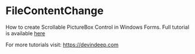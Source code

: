 # FileContentChange
How to create Scrollable PictureBox Control in Windows Forms. Full tutorial is available [here](https://devindeep.com/how-to-detect-file-content-change-using-c/)

For more tutorials visit: https://devindeep.com
